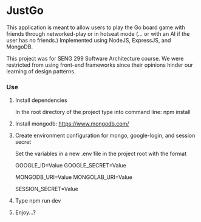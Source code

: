 # JustGo

This application is meant to allow users to play the Go board game
with friends through networked-play or in hotseat mode 
(... or with an AI if the user has no friends.)
Implemented using NodeJS, ExpressJS, and MongoDB.

This project was for SENG 299 Software Architecture course.
We were restricted from using front-end frameworks since their opinions
hinder our learning of design patterns.

### Use

1. Install dependencies

    In the root directory of the project type into command line: npm install 

2. Install mongodb: https://www.mongodb.com/

3. Create environment configuration for mongo, google-login, and session secret

    Set the variables in a new .env file in the project root with the format
    
    GOOGLE_ID=Value
    GOOGLE_SECRET=Value
    
    MONGODB_URI=Value
    MONGOLAB_URI=Value
    
    SESSION_SECRET=Value
    
3. Type npm run dev

4. Enjoy...?